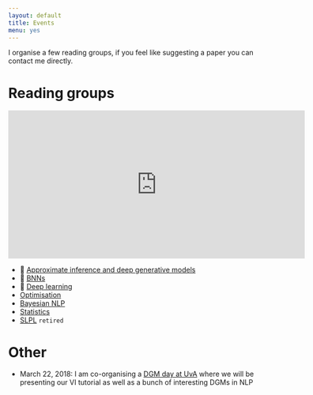 ```yaml
---
layout: default
title: Events
menu: yes
---
```


I organise a few reading groups, if you feel like suggesting a paper you can contact me directly.


# Reading groups

<iframe src="https://calendar.google.com/calendar/embed?showTitle=0&amp;height=300&amp;wkst=1&amp;bgcolor=%23FFFFFF&amp;src=4qveld4kb4i5sa9t3ev55bmk10%40group.calendar.google.com&amp;color=%23BE6D00&amp;src=d5etdgvg97ajfnbetjebkmbdis%40group.calendar.google.com&amp;color=%235F6B02&amp;src=oa6cmu8nbg8iet2j07d9tobs1c%40group.calendar.google.com&amp;color=%23711616&amp;src=iuesktj5bg3jmil7kjjtpplju4%40group.calendar.google.com&amp;color=%23182C57&amp;ctz=Europe%2FAmsterdam" style="border-width:0" width="600" height="300" frameborder="0" scrolling="no"></iframe>

[comment]: <> (http://apps.timwhitlock.info/emoji/tables/unicode)
[comment]: <> (&#x1F4D4; or D2, D3for Bayesian NLP)

* &#x1F4D5; [Approximate inference and deep generative models](pages/inference)
* &#x1F4D8; [BNNs](pages/bnn)
* &#x1F4D7; [Deep learning](pages/deeplearning)
* [Optimisation](pages/opt)
* [Bayesian NLP](pages/bayesiannlp)
* [Statistics](pages/stat)
* [SLPL](pages/slpl) `retired`


# Other

* March 22, 2018: I am co-organising a [DGM day at UvA](//uva-slpl.github.io/dgmday) where we will be presenting our VI tutorial as well as a bunch of interesting DGMs in NLP
